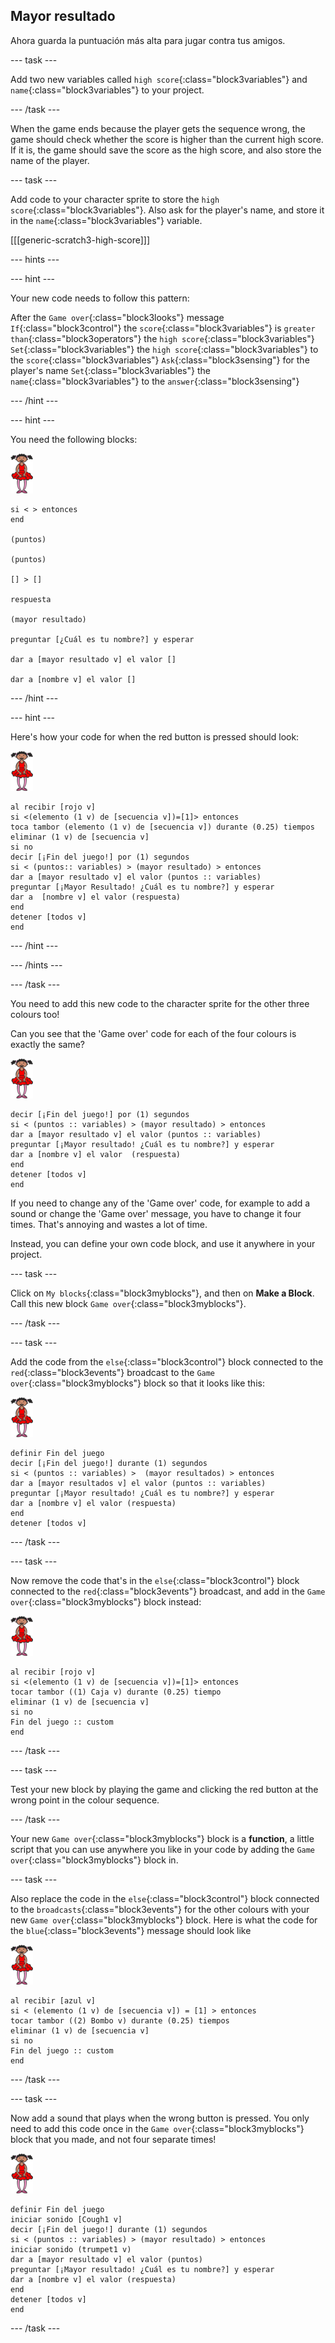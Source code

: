 ## Mayor resultado

Ahora guarda la puntuación más alta para jugar contra tus amigos.

\--- task \---

Add two new variables called `high score`{:class="block3variables"} and `name`{:class="block3variables"} to your project.

\--- /task \---

When the game ends because the player gets the sequence wrong, the game should check whether the score is higher than the current high score. If it is, the game should save the score as the high score, and also store the name of the player.

\--- task \---

Add code to your character sprite to store the `high score`{:class="block3variables"}. Also ask for the player's name, and store it in the `name`{:class="block3variables"} variable.

[[[generic-scratch3-high-score]]]

\--- hints \---

\--- hint \---

Your new code needs to follow this pattern:

After the `Game over`{:class="block3looks"} message `If`{:class="block3control"} the `score`{:class="block3variables"} is `greater than`{:class="block3operators"} the `high score`{:class="block3variables"} `Set`{:class="block3variables"} the `high score`{:class="block3variables"} to the `score`{:class="block3variables"} `Ask`{:class="block3sensing"} for the player's name `Set`{:class="block3variables"} the `name`{:class="block3variables"} to the `answer`{:class="block3sensing"}

\--- /hint \---

\--- hint \---

You need the following blocks:

![ballerina](images/ballerina.png)

```blocks3
si < > entonces
end

(puntos)

(puntos)

[] > []

respuesta

(mayor resultado)

preguntar [¿Cuál es tu nombre?] y esperar

dar a [mayor resultado v] el valor [] 

dar a [nombre v] el valor [] 
```

\--- /hint \---

\--- hint \---

Here's how your code for when the red button is pressed should look:

![ballerina](images/ballerina.png)

```blocks3
al recibir [rojo v]
si <(elemento (1 v) de [secuencia v])=[1]> entonces 
toca tambor (elemento (1 v) de [secuencia v]) durante (0.25) tiempos  eliminar (1 v) de [secuencia v]
si no
decir [¡Fin del juego!] por (1) segundos
si < (puntos:: variables) > (mayor resultado) > entonces
dar a [mayor resultado v] el valor (puntos :: variables)
preguntar [¡Mayor Resultado! ¿Cuál es tu nombre?] y esperar
dar a  [nombre v] el valor (respuesta)
end
detener [todos v]
end
```

\--- /hint \---

\--- /hints \---

\--- /task \---

You need to add this new code to the character sprite for the other three colours too!

Can you see that the 'Game over' code for each of the four colours is exactly the same?

![ballerina](images/ballerina.png)

```blocks3
decir [¡Fin del juego!] por (1) segundos
si < (puntos :: variables) > (mayor resultado) > entonces
dar a [mayor resultado v] el valor (puntos :: variables)
preguntar [¡Mayor resultado! ¿Cuál es tu nombre?] y esperar
dar a [nombre v] el valor  (respuesta)
end
detener [todos v]
end
```

If you need to change any of the 'Game over' code, for example to add a sound or change the 'Game over' message, you have to change it four times. That's annoying and wastes a lot of time.

Instead, you can define your own code block, and use it anywhere in your project.

\--- task \---

Click on `My blocks`{:class="block3myblocks"}, and then on **Make a Block**. Call this new block `Game over`{:class="block3myblocks"}.

\--- /task \---

\--- task \---

Add the code from the `else`{:class="block3control"} block connected to the `red`{:class="block3events"} broadcast to the `Game over`{:class="block3myblocks"} block so that it looks like this:

![ballerina](images/ballerina.png)

```blocks3
definir Fin del juego
decir [¡Fin del juego!] durante (1) segundos
si < (puntos :: variables) >  (mayor resultados) > entonces
dar a [mayor resultados v] el valor (puntos :: variables)
preguntar [¡Mayor resultado! ¿Cuál es tu nombre?] y esperar
dar a [nombre v] el valor (respuesta)
end
detener [todos v]
```

\--- /task \---

\--- task \---

Now remove the code that's in the `else`{:class="block3control"} block connected to the `red`{:class="block3events"} broadcast, and add in the `Game over`{:class="block3myblocks"} block instead:

![ballerina](images/ballerina.png)

```blocks3
al recibir [rojo v]
si <(elemento (1 v) de [secuencia v])=[1]> entonces 
tocar tambor ((1) Caja v) durante (0.25) tiempo
eliminar (1 v) de [secuencia v]
si no 
Fin del juego :: custom
end
```

\--- /task \---

\--- task \---

Test your new block by playing the game and clicking the red button at the wrong point in the colour sequence.

\--- /task \---

Your new `Game over`{:class="block3myblocks"} block is a **function**, a little script that you can use anywhere you like in your code by adding the `Game over`{:class="block3myblocks"} block in.

\--- task \---

Also replace the code in the `else`{:class="block3control"} block connected to the `broadcasts`{:class="block3events"} for the other colours with your new `Game over`{:class="block3myblocks"} block. Here is what the code for the `blue`{:class="block3events"} message should look like

![ballerina](images/ballerina.png)

```blocks3
al recibir [azul v]
si < (elemento (1 v) de [secuencia v]) = [1] > entonces
tocar tambor ((2) Bombo v) durante (0.25) tiempos
eliminar (1 v) de [secuencia v]
si no 
Fin del juego :: custom
end
```

\--- /task \---

\--- task \---

Now add a sound that plays when the wrong button is pressed. You only need to add this code once in the `Game over`{:class="block3myblocks"} block that you made, and not four separate times!

![ballerina](images/ballerina.png)

```blocks3
definir Fin del juego
iniciar sonido [Cough1 v]
decir [¡Fin del juego!] durante (1) segundos
si < (puntos :: variables) > (mayor resultado) > entonces 
iniciar sonido (trumpet1 v)
dar a [mayor resultado v] el valor (puntos)
preguntar [¡Mayor resultado! ¿Cuál es tu nombre?] y esperar
dar a [nombre v] el valor (respuesta)
end
detener [todos v]
end
```

\--- /task \---